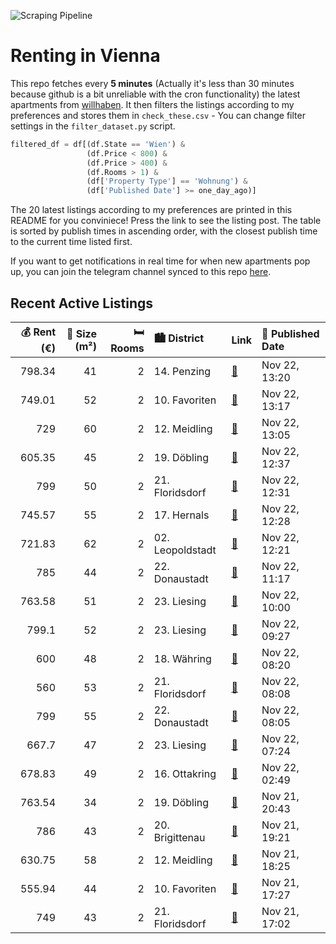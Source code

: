 ![Scraping Pipeline](https://github.com/AthomsG/renting-in-vienna/actions/workflows/run_pipeline.yml/badge.svg)


# Renting in Vienna

This repo fetches every **5 minutes** (Actually it's less than 30 minutes because github is a bit unreliable with the cron functionality) the latest apartments from [willhaben](https://www.willhaben.at/).
It then filters the listings according to my preferences and stores them in `check_these.csv` - You can change filter settings in the `filter_dataset.py` script.

```python
filtered_df = df[(df.State == 'Wien') & 
                 (df.Price < 800) &
                 (df.Price > 400) &
                 (df.Rooms > 1) &
                 (df['Property Type'] == 'Wohnung') &
                 (df['Published Date'] >= one_day_ago)]
```

The 20 latest listings according to my preferences are printed in this README for you conviniece! Press the link to see the listing post.
The table is sorted by publish times in ascending order, with the closest publish time to the current time listed first.

If you want to get notifications in real time for when new apartments pop up, you can join the telegram channel synced to this repo [here](https://t.me/+1HPAYOf5BSsyNTlk).

## Recent Active Listings

|   💰 Rent (€) |   📏 Size (m²) |   🛏️ Rooms | 🏙️ District      | Link                                                                                                                                                                                                              | 📅 Published Date   |
|-------------:|--------------:|-----------:|:-----------------|:------------------------------------------------------------------------------------------------------------------------------------------------------------------------------------------------------------------|:-------------------|
|       798.34 |            41 |          2 | 14. Penzing      | [🔗](https://www.willhaben.at/iad/immobilien/d/mietwohnungen/wien/wien-1140-penzing/holzwohnung-2-zimmer-fu%C3%9Fbodenheizung/-k%C3%BChlung-w%C3%A4rmepumpe-eichenparkett-u4/-linie-49%2B52/-s-bahn-1799838551/)   | Nov 22, 13:20      |
|       749.01 |            52 |          2 | 10. Favoriten    | [🔗](https://www.willhaben.at/iad/immobilien/d/mietwohnungen/wien/wien-1100-favoriten/renovierte-2-zimmer-wohnung---ideale-raumaufteilung-1157935289/)                                                             | Nov 22, 13:17      |
|       729    |            60 |          2 | 12. Meidling     | [🔗](https://www.willhaben.at/iad/immobilien/d/mietwohnungen/wien/wien-1120-meidling/%2Aentz%C3%BCckender-neubau-in-hofruhelage%2A-1381779268/)                                                                    | Nov 22, 13:05      |
|       605.35 |            45 |          2 | 19. Döbling      | [🔗](https://www.willhaben.at/iad/immobilien/d/mietwohnungen/wien/wien-1190-d%C3%B6bling/3-monate-mietfrei%21-2-zimmerwohnung-im-19.-wiener-gemeindebezirk-n%C3%A4he-nu%C3%9Fdorfer-platz-zu-vermieten-814432459/) | Nov 22, 12:37      |
|       799    |            50 |          2 | 21. Floridsdorf  | [🔗](https://www.willhaben.at/iad/immobilien/d/mietwohnungen/wien/wien-1210-floridsdorf/ab-februar:-sonnige-traumhafte-neubauwohnung-am-park---provisionsfrei-mit-einladendem-balkon-1571549908/)                  | Nov 22, 12:31      |
|       745.57 |            55 |          2 | 17. Hernals      | [🔗](https://www.willhaben.at/iad/immobilien/d/mietwohnungen/wien/wien-1170-hernals/%2Aneubau-mit-balkon-n%C3%A4he-brunnenmarkt%2A-1743416776/)                                                                    | Nov 22, 12:28      |
|       721.83 |            62 |          2 | 02. Leopoldstadt | [🔗](https://www.willhaben.at/iad/immobilien/d/mietwohnungen/wien/wien-1020-leopoldstadt/moderne-ruhige-2-zimmer-wohnung-%2862m%C2%B2%29-1006214001/)                                                              | Nov 22, 12:21      |
|       785    |            44 |          2 | 22. Donaustadt   | [🔗](https://www.willhaben.at/iad/immobilien/d/mietwohnungen/wien/wien-1220-donaustadt/2-zimmer-neubauwohnung-inkl.-komplettk%C3%BCche-loggia-au%C3%9Fenfl%C3%A4che-und-kellerabteil-/-k2-48-1231874088/)          | Nov 22, 11:17      |
|       763.58 |            51 |          2 | 23. Liesing      | [🔗](https://www.willhaben.at/iad/immobilien/d/mietwohnungen/wien/wien-1230-liesing/sanierte-2-zimmerwohnung-in-rodaun-1765009507/)                                                                                | Nov 22, 10:00      |
|       799.1  |            52 |          2 | 23. Liesing      | [🔗](https://www.willhaben.at/iad/immobilien/d/mietwohnungen/wien/wien-1230-liesing/%23%23-ubahn-n%C3%A4he---sch%C3%B6n-&-charmant---2-zimmer-%23%23-896280538/)                                                   | Nov 22, 09:27      |
|       600    |            48 |          2 | 18. Währing      | [🔗](https://www.willhaben.at/iad/immobilien/d/mietwohnungen/wien/wien-1180-w%C3%A4hring/wohnung-1180-wien-gentzgasse-2012897879/)                                                                                 | Nov 22, 08:20      |
|       560    |            53 |          2 | 21. Floridsdorf  | [🔗](https://www.willhaben.at/iad/immobilien/d/mietwohnungen/wien/wien-1210-floridsdorf/gemeindewohnung-in-direktvergabe-1068293872/)                                                                              | Nov 22, 08:08      |
|       799    |            55 |          2 | 22. Donaustadt   | [🔗](https://www.willhaben.at/iad/immobilien/d/mietwohnungen/wien/wien-1220-donaustadt/2-zimmer-wohnung-nahe-dem-westfield-donauzentrum---hervorragende-infrastruktur---ab-01.12.-beziehbar%21-1320797671/)        | Nov 22, 08:05      |
|       667.7  |            47 |          2 | 23. Liesing      | [🔗](https://www.willhaben.at/iad/immobilien/d/mietwohnungen/wien/wien-1230-liesing/helle-und-ruhige-2-zimmer-wohnung-%7C-zellmann-immobilien-2012782510/)                                                         | Nov 22, 07:24      |
|       678.83 |            49 |          2 | 16. Ottakring    | [🔗](https://www.willhaben.at/iad/immobilien/d/mietwohnungen/wien/wien-1160-ottakring/gem%C3%BCtliche-2-zimmer-wohnung-im-3.-og-2009648704/)                                                                       | Nov 22, 02:49      |
|       763.54 |            34 |          2 | 19. Döbling      | [🔗](https://www.willhaben.at/iad/immobilien/d/mietwohnungen/wien/wien-1190-d%C3%B6bling/%2A%2Aerstbezug---hofseite%2A%2A-neubauwohnung-mit-balkon-in-sehr-guter-lage%21-1195879260/)                              | Nov 21, 20:43      |
|       786    |            43 |          2 | 20. Brigittenau  | [🔗](https://www.willhaben.at/iad/immobilien/d/mietwohnungen/wien/wien-1200-brigittenau/mietwohnung-im-20-bezirk-2085719919/)                                                                                      | Nov 21, 19:21      |
|       630.75 |            58 |          2 | 12. Meidling     | [🔗](https://www.willhaben.at/iad/immobilien/d/mietwohnungen/wien/wien-1120-meidling/2-zimmer-gemeindewohnung-%28direktvergabe%29-2008341971/)                                                                     | Nov 21, 18:25      |
|       555.94 |            44 |          2 | 10. Favoriten    | [🔗](https://www.willhaben.at/iad/immobilien/d/mietwohnungen/wien/wien-1100-favoriten/2-zimmer-wohnung-mit-einbauk%C3%BCche-am-erlachplatz-1864700059/)                                                            | Nov 21, 17:27      |
|       749    |            43 |          2 | 21. Floridsdorf  | [🔗](https://www.willhaben.at/iad/immobilien/d/mietwohnungen/wien/wien-1210-floridsdorf/1210-wien---neubau---ostseitige-balkonwohnung-mit-perfektem-grundriss-2010887239/)                                         | Nov 21, 17:02      |
